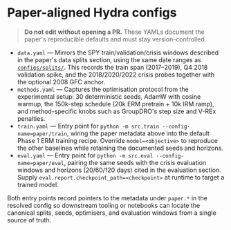 # Paper-aligned Hydra configs

> **Do not edit without opening a PR.** These YAMLs document the paper's reproducible defaults and must stay version-controlled.

- `data.yaml` — Mirrors the SPY train/validation/crisis windows described in the paper's data splits section, using the same date ranges as [`configs/splits/`](../splits). This records the train span (2017–2019), Q4 2018 validation spike, and the 2018/2020/2022 crisis probes together with the optional 2008 GFC anchor.
- `methods.yaml` — Captures the optimisation protocol from the experimental setup: 30 deterministic seeds, AdamW with cosine warmup, the 150k-step schedule (20k ERM pretrain + 10k IRM ramp), and method-specific knobs such as GroupDRO's step size and V-REx penalties.
- `train.yaml` — Entry point for `python -m src.train --config-name=paper/train`, wiring the paper metadata above into the default Phase 1 ERM training recipe. Override `model=<objective>` to reproduce the other baselines while retaining the documented seeds and horizons.
- `eval.yaml` — Entry point for `python -m src.eval --config-name=paper/eval`, pairing the same seeds with the crisis evaluation windows and horizons (20/60/120 days) cited in the evaluation section. Supply `eval.report.checkpoint_path=<checkpoint>` at runtime to target a trained model.

Both entry points record pointers to the metadata under `paper.*` in the resolved config so downstream tooling or notebooks can locate the canonical splits, seeds, optimisers, and evaluation windows from a single source of truth.
